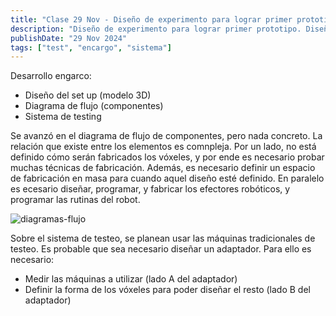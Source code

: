 ```yaml
---
title: "Clase 29 Nov - Diseño de experimento para lograr primer prototipo."
description: "Diseño de experimento para lograr primer prototipo. Diseño de experimento para lograr primer prototipo."
publishDate: "29 Nov 2024"
tags: ["test", "encargo", "sistema"]
---
```


Desarrollo engarco:

- Diseño del set up (modelo 3D)
- Diagrama de flujo (componentes)
- Sistema de testing

Se avanzó en el diagrama de flujo de componentes, pero nada concreto. La relación que existe entre los elementos es comnpleja. Por un lado, no está definido cómo serán fabricados los vóxeles, y por ende es necesario probar muchas técnicas de fabricación. Además, es necesario definir un espacio de fabricación en masa para cuando aquel diseño esté definido. En paralelo es ecesario diseñar, programar, y fabricar los efectores robóticos, y programar las rutinas del robot.

![diagramas-flujo](https://github.com/user-attachments/assets/b4f06b74-a544-4575-800b-492839a94d8d)


Sobre el sistema de testeo, se planean usar las máquinas tradicionales de testeo. Es probable que sea necesario diseñar un adaptador. Para ello es necesario:
- Medir las máquinas a utilizar (lado A del adaptador)
- Definir la forma de los vóxeles para poder diseñar el resto (lado B del adaptador)
